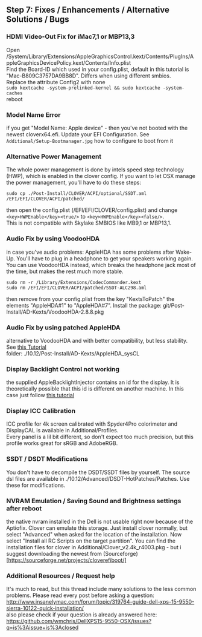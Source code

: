 ## Step 7: Fixes / Enhancements / Alternative Solutions / Bugs

### HDMI Video-Out Fix for iMac7,1 or MBP13,3
Open /System/Library/Extensions/AppleGraphicsControl.kext/Contents/PlugIns/AppleGraphicsDevicePolicy.kext/Contents/Info.plist  
Find the Board-ID which used in your config.plist, default in this tutorial is "Mac-B809C3757DA9BB8D". Differs when using different smbios.  
Replace the attribute Config2 with none  
`sudo kextcache -system-prelinked-kernel && sudo kextcache -system-caches`  
reboot 

### Model Name Error
if you get "Model Name: Apple device" - then you've not booted with the newest cloverx64.efi. Update your EFI Configuration. See `Additional/Setup-Bootmanager.jpg` how to configure to boot from it 

### Alternative Power Management
The whole power management is done by intels speed step technology (HWP), which is enabled in the clover config. If you want to let OSX manage the power management, you'll have to do these steps:  
```
sudo cp ./Post-Install/CLOVER/ACPI/optional/SSDT.aml /EFI/EFI/CLOVER/ACPI/patched/
```
then open the config.plist (/EFI/EFI/CLOVER/config.plist) and change `<key>HWPEnable</key><true/>` to `<key>HWPEnable</key><false/>`.  
This is not compatible with Skylake SMBIOS like MB9,1 or MBP13,1.

### Audio Fix by using VoodooHDA
in case you've audio problems: 
AppleHDA has some problems after Wake-Up. You'll have to plug in a headphone to get your speakers working again. You can use VoodooHDA instead, which breaks the headphone jack most of the time, but makes the rest much more stable.
```
sudo rm -r /Library/Extensions/CodecCommander.kext  
sudo rm /EFI/EFI/CLOVER/ACPI/patched/SSDT-ALC298.aml
```
then remove from your config.plist from the key "KextsToPatch" the elements "AppleHDA#1" to "AppleHDA#7". Install the package: git/Post-Install/AD-Kexts/VoodooHDA-2.8.8.pkg  

### Audio Fix by using patched AppleHDA
alternative to VoodooHDA and with better compatibility, but less stability.  
See [this Tutorial](/10.12/Post-Install/AD-Kexts/AppleHDA_sysCL/readme.md)  
folder: ./10.12/Post-Install/AD-Kexts/AppleHDA_sysCL

### Display Backlight Control not working
the supplied AppleBacklightInjector contains an id for the display. It is theoretically possible that this id is different on another machine. In this case just follow [this tutorial](Additional/PatchAppleBacklight_v2/readme.md)

### Display ICC Calibration
ICC profile for 4k screen calibrated with Spyder4Pro colorimeter and DisplayCAL is available in Additional/Profiles.   
Every panel is a lil bit different, so don't expect too much precision, but this profile works great for sRGB and AdobeRGB.

### SSDT / DSDT Modifications
You don't have to decompile the DSDT/SSDT files by yourself. The source dsl files are available in ./10.12/Advanced/DSDT-HotPatches/Patches. Use these for modifications.

### NVRAM Emulation / Saving Sound and Brightness settings after reboot
the native nvram installed in the Dell is not usable right now because of the Aptiofix. Clover can emulate this storage. Just install clover normally, but select "Advanced" when asked for the location of the installation. Now select "Install all RC Scripts on the target partition". You can find the installation files for clover in Additional/Clover_v2.4k_r4003.pkg - but i suggest downloading the newest from (Sourceforge)[https://sourceforge.net/projects/cloverefiboot/]

### Additional Resources / Request help
It's much to read, but this thread include many solutions to the less common problems. Please read every post before asking a question:  
http://www.insanelymac.com/forum/topic/319764-guide-dell-xps-15-9550-sierra-10122-quick-installation/  
also please check if your question is already answered here: https://github.com/wmchris/DellXPS15-9550-OSX/issues?q=is%3Aissue+is%3Aclosed